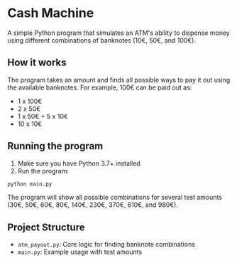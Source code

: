 # Cash Machine

A simple Python program that simulates an ATM's ability to dispense money using different combinations of banknotes (10€, 50€, and 100€).

## How it works

The program takes an amount and finds all possible ways to pay it out using the available banknotes. For example, 100€ can be paid out as:
- 1 x 100€
- 2 x 50€
- 1 x 50€ + 5 x 10€
- 10 x 10€

## Running the program

1. Make sure you have Python 3.7+ installed
2. Run the program:
```bash
python main.py
```

The program will show all possible combinations for several test amounts (30€, 50€, 60€, 80€, 140€, 230€, 370€, 610€, and 980€).

## Project Structure

- `atm_payout.py`: Core logic for finding banknote combinations
- `main.py`: Example usage with test amounts
